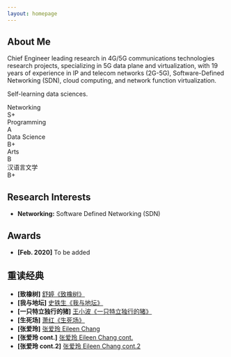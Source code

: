 ```yaml
---
layout: homepage
---
```


## About Me

Chief Engineer leading research in 4G/5G communications technologies research projects, specializing in 5G data plane and virtualization, with 19 years of experience in IP and telecom networks (2G-5G), Software-Defined Networking (SDN), cloud computing, and network function virtualization.

Self-learning data sciences.

<div class="skills-section">
  <div class="skill-item">
    <div class="skill-name">Networking</div>
    <div class="skill-rating s-plus">
      <span class="skill-level">S+</span>
      <div class="skill-bar"></div>
    </div>
  </div>
  
  <div class="skill-item">
    <div class="skill-name">Programming</div>
    <div class="skill-rating a">
      <span class="skill-level">A</span>
      <div class="skill-bar"></div>
    </div>
  </div>
  
  <div class="skill-item">
    <div class="skill-name">Data Science</div>
    <div class="skill-rating b-plus">
      <span class="skill-level">B+</span>
      <div class="skill-bar"></div>
    </div>
  </div>
  
  <div class="skill-item">
    <div class="skill-name">Arts</div>
    <div class="skill-rating b">
      <span class="skill-level">B</span>
      <div class="skill-bar"></div>
    </div>
  </div>
  
  <div class="skill-item">
    <div class="skill-name">汉语言文学</div>
    <div class="skill-rating b-plus">
      <span class="skill-level">B+</span>
      <div class="skill-bar"></div>
    </div>
  </div>
</div>

## Research Interests

- **Networking:** Software Defined Networking (SDN)

## Awards

- **[Feb. 2020]** To be added

## 重读经典

- **[致橡树]** [舒婷《致橡树》](/essay/love.html) 
- **[我与地坛]** [史铁生《我与地坛》](/essay/me_and_ditan.html)
- **[一只特立独行的猪]** [王小波《一只特立独行的猪》](/essay/pig.html)
- **[生死场]** [萧红《生死场》](/essay/birth_and_death.html)
- **[张爱玲]** [张爱玲 Eileen Chang](/essay/Eileen_Chang.html)
- **[张爱玲 cont.]** [张爱玲 Eileen Chang cont.](/essay/Eileen_Chang_1.html)
- **[张爱玲 cont.2]** [张爱玲 Eileen Chang cont.2](/essay/Eileen_Chang_2.html)

<style>
/* 为"重读经典"部分添加思源宋体 */
h2:contains("重读经典") {
  font-size: 1.2em !important;
}

h2:contains("重读经典") + ul,
h2:contains("重读经典") + ul li,
h2:contains("重读经典") + ul li a {
  font-family: 'Noto Serif SC', serif !important;
}
</style>

